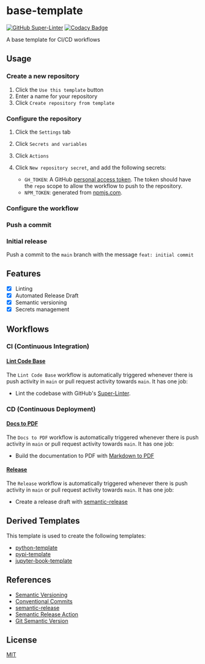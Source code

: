 # base-template

[![GitHub Super-Linter](https://github.com/entelecheia/base-template/workflows/Lint%20Code%20Base/badge.svg)](https://github.com/marketplace/actions/super-linter)
[![Codacy Badge](https://app.codacy.com/project/badge/Grade/f5d47f43f3ba4f1eb5f1d5140d2c69cd)](https://www.codacy.com/gh/entelecheia/base-template/dashboard?utm_source=github.com&utm_medium=referral&utm_content=entelecheia/base-template&utm_campaign=Badge_Grade)

A base template for CI/CD workflows

## Usage

### Create a new repository

1. Click the `Use this template` button
2. Enter a name for your repository
3. Click `Create repository from template`

### Configure the repository

1. Click the `Settings` tab
2. Click `Secrets and variables`
3. Click `Actions`
4. Click `New repository secret`, and add the following secrets:

    - `GH_TOKEN`: A GitHub [personal access token](https://docs.github.com/en/authentication/keeping-your-account-and-data-secure/creating-a-personal-access-token). The token should have the `repo` scope to allow the workflow to push to the repository.
    - `NPM_TOKEN`: generated from [npmjs.com](https://www.npmjs.com/).

### Configure the workflow

### Push a commit

### Initial release

Push a commit to the `main` branch with the message `feat: initial commit`

## Features

- [x] Linting
- [x] Automated Release Draft
- [x] Semantic versioning
- [x] Secrets management

## Workflows

### CI (Continuous Integration)

#### [Lint Code Base](.github/workflows/ci-linter.yaml)

The `Lint Code Base` workflow is automatically triggered whenever there is push activity in `main` or pull request activity towards `main`. It has one job:

- Lint the codebase with GitHub's [Super-Linter](https://github.com/github/super-linter).


### CD (Continuous Deployment)

#### [Docs to PDF](.github/workflows/cd-build.yaml)

The `Docs to PDF` workflow is automatically triggered whenever there is push activity in `main` or pull request activity towards `main`. It has one job:

- Build the documentation to PDF with [Markdown to PDF](https://github.com/BaileyJM02/markdown-to-pdf)

#### [Release](.github/workflows/cd-release.yaml)

The `Release` workflow is automatically triggered whenever there is push activity in `main` or pull request activity towards `main`. It has one job:

- Create a release draft with [semantic-release](https://github.com/semantic-release/semantic-release)

## Derived Templates

This template is used to create the following templates:

- [python-template](https://github.com/entelechiea/python-template)
- [pypi-template](https://github.com/entelechiea/pypi-template)
- [jupyter-book-template](https://github.com/entelechiea/jupyter-book-template)

## References

- [Semantic Versioning](https://semver.org/)
- [Conventional Commits](https://www.conventionalcommits.org/en/v1.0.0/)
- [semantic-release](https://github.com/semantic-release/semantic-release)
- [Semantic Release Action](https://github.com/cycjimmy/semantic-release-action)
- [Git Semantic Version](https://github.com/marketplace/actions/git-semantic-version)

## License

[MIT](LICENSE)
